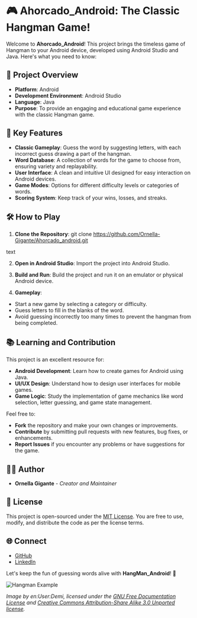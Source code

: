 # 🎮 Ahorcado_Android: The Classic Hangman Game!

Welcome to **Ahorcado_Android**! This project brings the timeless game of Hangman to your Android device, developed using Android Studio and Java. Here's what you need to know:

## 🚀 Project Overview

- **Platform**: Android
- **Development Environment**: Android Studio
- **Language**: Java
- **Purpose**: To provide an engaging and educational game experience with the classic Hangman game.

## 🌟 Key Features

- **Classic Gameplay**: Guess the word by suggesting letters, with each incorrect guess drawing a part of the hangman.
- **Word Database**: A collection of words for the game to choose from, ensuring variety and replayability.
- **User Interface**: A clean and intuitive UI designed for easy interaction on Android devices.
- **Game Modes**: Options for different difficulty levels or categories of words.
- **Scoring System**: Keep track of your wins, losses, and streaks.

## 🛠️ How to Play

1. **Clone the Repository**: 
git clone https://github.com/Ornella-Gigante/Ahorcado_android.git

text

2. **Open in Android Studio**: Import the project into Android Studio.

3. **Build and Run**: Build the project and run it on an emulator or physical Android device.

4. **Gameplay**:
- Start a new game by selecting a category or difficulty.
- Guess letters to fill in the blanks of the word.
- Avoid guessing incorrectly too many times to prevent the hangman from being completed.

## 📚 Learning and Contribution

This project is an excellent resource for:

- **Android Development**: Learn how to create games for Android using Java.
- **UI/UX Design**: Understand how to design user interfaces for mobile games.
- **Game Logic**: Study the implementation of game mechanics like word selection, letter guessing, and game state management.

Feel free to:

- **Fork** the repository and make your own changes or improvements.
- **Contribute** by submitting pull requests with new features, bug fixes, or enhancements.
- **Report Issues** if you encounter any problems or have suggestions for the game.

## 👩‍💻 Author

- **Ornella Gigante** - *Creator and Maintainer*

## 📜 License

This project is open-sourced under the [MIT License](LICENSE). You are free to use, modify, and distribute the code as per the license terms.

## 🌐 Connect

- [GitHub](https://github.com/Ornella-Gigante)
- [LinkedIn](https://www.linkedin.com/in/ornella-gigante/)

Let's keep the fun of guessing words alive with **HangMan_Android**! 🎉

![Hangman Example](https://upload.wikimedia.org/wikipedia/commons/thumb/5/5c/Hangman_example.svg/512px-Hangman_example.svg.png)

*Image by en:User:Demi, licensed under the [GNU Free Documentation License](https://www.gnu.org/licenses/fdl-1.3.html) and [Creative Commons Attribution-Share Alike 3.0 Unported license](https://creativecommons.org/licenses/by-sa/3.0/deed.en).*
